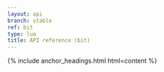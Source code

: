 ```yaml
---
layout: api
branch: stable
ref: bit
type: lua
title: API reference (bit)
---
```

{% include anchor_headings.html html=content %}